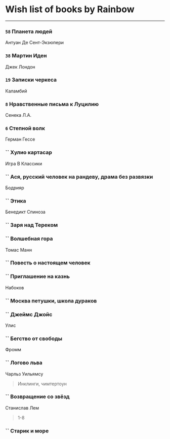 # Wish list of books by Rainbow
---

### `58` Планета людей
Антуан Де Сент-Экзюпери

### `38` Мартин Иден
Джек Лондон

### `19` Записки черкеса
Каламбий

### `8` Нравственные письма к Луцилию
Сенека Л.А.

### `6` Степной волк
Герман Гессе

### `` Хулио картасар
Игра В Классики

### `` Ася, русский человек на рандеву, драма без развязки

Бодрияр

### `` Этика
Бенедикт Спиноза

### `` Заря над Тереком

### `` Волшебная гора
Томас Манн

### `` Повесть о настоящем человек

### `` Приглашение на казнь
Набоков

### `` Москва петушки, школа дураков

### `` Джеймс Джойс
Улис

### `` Бегство от свободы
Фромм

### `` Логово льва
Чарльз Уильямсу
> Инклинги, чимтертоун

### `` Возвращение со звёзд
Станислав Лем
> 1-8

### `` Старик и море

